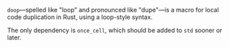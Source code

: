`doop`—spelled like "loop" and pronounced like "dupe"—is a macro for local code duplication in Rust,
using a loop-style syntax.

The only dependency is `once_cell`, which should be added to `std` sooner or later.

